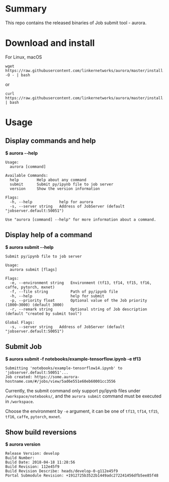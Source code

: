 # Summary
This repo contains the released binaries of Job submit tool - aurora.

# Download and install

For Linux, macOS

```
wget https://raw.githubusercontent.com/linkernetworks/aurora/master/install.sh -O - | bash
```

or

```
curl https://raw.githubusercontent.com/linkernetworks/aurora/master/install.sh | bash
```

# Usage
## Display commands and help
**$ aurora --help**
```
Usage:
  aurora [command]

Available Commands:
  help        Help about any command
  submit      Submit py/ipynb file to job server
  version     Show the version information

Flags:
  -h, --help            help for aurora
  -s, --server string   Address of JobServer (default "jobserver.default:50051")

Use "aurora [command] --help" for more information about a command.
```

## Display help of a command
**$ aurora submit --help**
```
Submit py/ipynb file to job server

Usage:
  aurora submit [flags]

Flags:
  -e, --environment string   Environment (tf13, tf14, tf15, tf16, caffe, pytorch, mxnet)
  -f, --file string          Path of py/ipynb file
  -h, --help                 help for submit
  -p, --priority float       Optional value of the Job priority (1000~3000) (default 3000)
  -r, --remark string        Optional string of Job description (default "created by submit tool")

Global Flags:
  -s, --server string   Address of JobServer (default "jobserver.default:50051")
```

## Submit Job
**$ aurora submit -f notebooks/example-tensorflow.ipynb -e tf13**
```
Submitting 'notebooks/example-tensorflow14.ipynb' to 'jobserver.default:50051'...
Job created: https://some.aurora-hostname.com/#/jobs/view/5ad6e551e60eb60001cc3556
```

Currently, the submit command only support py/ipynb files under `/workspace/notebooks/`,
and the `aurora submit` command must be executed in `/workspace`.

Choose the environment by `-e` argument, it can be one of `tf13`, `tf14`,
`tf15`, `tf16`, `caffe`, `pytorch`, `mxnet`.

## Show build reversions
**$ aurora version**
```
Release Version: develop
Build Number:
Build Date: 2018-04-18 11:28:56
Build Revision: 112e45f9
Build Revision Describe: heads/develop-0-g112e45f9
Portal Submodule Revision: +1912725b3522b1449adc272241456dfb5ee85f48
```
